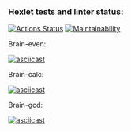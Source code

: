 ### Hexlet tests and linter status:
[![Actions Status](https://github.com/Arrcontender/php-project-45/workflows/hexlet-check/badge.svg)](https://github.com/Arrcontender/php-project-45/actions)
[![Maintainability](https://api.codeclimate.com/v1/badges/1b7b26f1e7bc1b31ccef/maintainability)](https://codeclimate.com/github/Arrcontender/php-project-45/maintainability)


Brain-even:

[![asciicast](https://asciinema.org/a/8ceLfJSBHIndvZgtaxDmtl973.svg)](https://asciinema.org/a/8ceLfJSBHIndvZgtaxDmtl973)

Brain-calc:

[![asciicast](https://asciinema.org/a/Oq8xzaMDa93QOBdPjjbUDrlhh.svg)](https://asciinema.org/a/Oq8xzaMDa93QOBdPjjbUDrlhh)

Brain-gcd:

[![asciicast](https://asciinema.org/a/w6S7E3rNHJxTQvfW4jajqIQq2.svg)](https://asciinema.org/a/w6S7E3rNHJxTQvfW4jajqIQq2)
